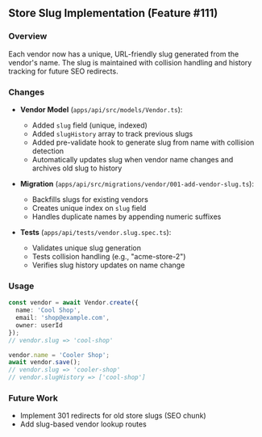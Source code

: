 ## Store Slug Implementation (Feature #111)

### Overview
Each vendor now has a unique, URL-friendly slug generated from the vendor's name. The slug is maintained with collision handling and history tracking for future SEO redirects.

### Changes
- **Vendor Model** (`apps/api/src/models/Vendor.ts`):
  - Added `slug` field (unique, indexed)
  - Added `slugHistory` array to track previous slugs
  - Added pre-validate hook to generate slug from name with collision detection
  - Automatically updates slug when vendor name changes and archives old slug to history

- **Migration** (`apps/api/src/migrations/vendor/001-add-vendor-slug.ts`):
  - Backfills slugs for existing vendors
  - Creates unique index on `slug` field
  - Handles duplicate names by appending numeric suffixes

- **Tests** (`apps/api/tests/vendor.slug.spec.ts`):
  - Validates unique slug generation
  - Tests collision handling (e.g., "acme-store-2")
  - Verifies slug history updates on name change

### Usage
```typescript
const vendor = await Vendor.create({
  name: 'Cool Shop',
  email: 'shop@example.com',
  owner: userId
});
// vendor.slug => 'cool-shop'

vendor.name = 'Cooler Shop';
await vendor.save();
// vendor.slug => 'cooler-shop'
// vendor.slugHistory => ['cool-shop']
```

### Future Work
- Implement 301 redirects for old store slugs (SEO chunk)
- Add slug-based vendor lookup routes
